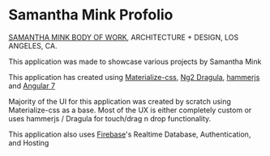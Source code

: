 # Samantha Mink Profolio

[SAMANTHA MINK BODY OF WORK](https://www.samanthamink.com/), ARCHITECTURE + DESIGN, LOS ANGELES, CA.

This application was made to showcase various projects by Samantha Mink

This application has created using [Materialize-css](https://materializecss.com/), [Ng2 Dragula](https://github.com/valor-software/ng2-dragula), [hammerjs](https://hammerjs.github.io/) and [Angular 7](https://cli.angular.io/)

Majority of the UI for this application was created by scratch using Materialize-css as a base. Most of the UX is either completely custom or uses hammerjs / Dragula for touch/drag n drop functionality.

This application also uses [Firebase](https://firebase.google.com/products)'s Realtime Database, Authentication, and Hosting
